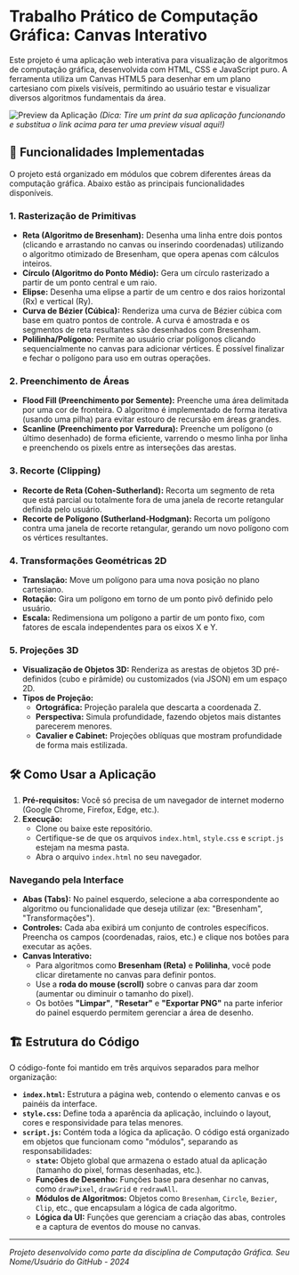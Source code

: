 # Trabalho Prático de Computação Gráfica: Canvas Interativo

Este projeto é uma aplicação web interativa para visualização de algoritmos de computação gráfica, desenvolvida com HTML, CSS e JavaScript puro. A ferramenta utiliza um Canvas HTML5 para desenhar em um plano cartesiano com pixels visíveis, permitindo ao usuário testar e visualizar diversos algoritmos fundamentais da área.

![Preview da Aplicação](https://i.imgur.com/link_para_sua_imagem.png)
*(Dica: Tire um print da sua aplicação funcionando e substitua o link acima para ter uma preview visual aqui!)*

## 🚀 Funcionalidades Implementadas

O projeto está organizado em módulos que cobrem diferentes áreas da computação gráfica. Abaixo estão as principais funcionalidades disponíveis.

### 1. Rasterização de Primitivas
-   **Reta (Algoritmo de Bresenham):** Desenha uma linha entre dois pontos (clicando e arrastando no canvas ou inserindo coordenadas) utilizando o algoritmo otimizado de Bresenham, que opera apenas com cálculos inteiros.
-   **Círculo (Algoritmo do Ponto Médio):** Gera um círculo rasterizado a partir de um ponto central e um raio.
-   **Elipse:** Desenha uma elipse a partir de um centro e dos raios horizontal (Rx) e vertical (Ry).
-   **Curva de Bézier (Cúbica):** Renderiza uma curva de Bézier cúbica com base em quatro pontos de controle. A curva é amostrada e os segmentos de reta resultantes são desenhados com Bresenham.
-   **Polilinha/Polígono:** Permite ao usuário criar polígonos clicando sequencialmente no canvas para adicionar vértices. É possível finalizar e fechar o polígono para uso em outras operações.

### 2. Preenchimento de Áreas
-   **Flood Fill (Preenchimento por Semente):** Preenche uma área delimitada por uma cor de fronteira. O algoritmo é implementado de forma iterativa (usando uma pilha) para evitar estouro de recursão em áreas grandes.
-   **Scanline (Preenchimento por Varredura):** Preenche um polígono (o último desenhado) de forma eficiente, varrendo o mesmo linha por linha e preenchendo os pixels entre as interseções das arestas.

### 3. Recorte (Clipping)
-   **Recorte de Reta (Cohen-Sutherland):** Recorta um segmento de reta que está parcial ou totalmente fora de uma janela de recorte retangular definida pelo usuário.
-   **Recorte de Polígono (Sutherland-Hodgman):** Recorta um polígono contra uma janela de recorte retangular, gerando um novo polígono com os vértices resultantes.

### 4. Transformações Geométricas 2D
-   **Translação:** Move um polígono para uma nova posição no plano cartesiano.
-   **Rotação:** Gira um polígono em torno de um ponto pivô definido pelo usuário.
-   **Escala:** Redimensiona um polígono a partir de um ponto fixo, com fatores de escala independentes para os eixos X e Y.

### 5. Projeções 3D
-   **Visualização de Objetos 3D:** Renderiza as arestas de objetos 3D pré-definidos (cubo e pirâmide) ou customizados (via JSON) em um espaço 2D.
-   **Tipos de Projeção:**
    -   **Ortográfica:** Projeção paralela que descarta a coordenada Z.
    -   **Perspectiva:** Simula profundidade, fazendo objetos mais distantes parecerem menores.
    -   **Cavalier e Cabinet:** Projeções oblíquas que mostram profundidade de forma mais estilizada.

## 🛠️ Como Usar a Aplicação

1.  **Pré-requisitos:** Você só precisa de um navegador de internet moderno (Google Chrome, Firefox, Edge, etc.).
2.  **Execução:**
    -   Clone ou baixe este repositório.
    -   Certifique-se de que os arquivos `index.html`, `style.css` e `script.js` estejam na mesma pasta.
    -   Abra o arquivo `index.html` no seu navegador.

### Navegando pela Interface
-   **Abas (Tabs):** No painel esquerdo, selecione a aba correspondente ao algoritmo ou funcionalidade que deseja utilizar (ex: "Bresenham", "Transformações").
-   **Controles:** Cada aba exibirá um conjunto de controles específicos. Preencha os campos (coordenadas, raios, etc.) e clique nos botões para executar as ações.
-   **Canvas Interativo:**
    -   Para algoritmos como **Bresenham (Reta)** e **Polilinha**, você pode clicar diretamente no canvas para definir pontos.
    -   Use a **roda do mouse (scroll)** sobre o canvas para dar zoom (aumentar ou diminuir o tamanho do pixel).
    -   Os botões **"Limpar"**, **"Resetar"** e **"Exportar PNG"** na parte inferior do painel esquerdo permitem gerenciar a área de desenho.

## 🏗️ Estrutura do Código

O código-fonte foi mantido em três arquivos separados para melhor organização:

-   **`index.html`:** Estrutura a página web, contendo o elemento canvas e os painéis da interface.
-   **`style.css`:** Define toda a aparência da aplicação, incluindo o layout, cores e responsividade para telas menores.
-   **`script.js`:** Contém toda a lógica da aplicação. O código está organizado em objetos que funcionam como "módulos", separando as responsabilidades:
    -   **`state`:** Objeto global que armazena o estado atual da aplicação (tamanho do pixel, formas desenhadas, etc.).
    -   **Funções de Desenho:** Funções base para desenhar no canvas, como `drawPixel`, `drawGrid` e `redrawAll`.
    -   **Módulos de Algoritmos:** Objetos como `Bresenham`, `Circle`, `Bezier`, `Clip`, etc., que encapsulam a lógica de cada algoritmo.
    -   **Lógica da UI:** Funções que gerenciam a criação das abas, controles e a captura de eventos do mouse no canvas.

---
_Projeto desenvolvido como parte da disciplina de Computação Gráfica._
_Seu Nome/Usuário do GitHub - 2024_